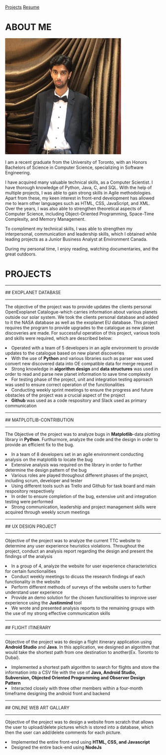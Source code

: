 <a href="../#projects">Projects</a> <a href="https://github.com/fawaz70/fawaz70.github.io/blob/gh-pages/Resume-for-Computer-Science-2022.pdf">Resume</a>
# ABOUT ME 

<img src="https://github.com/fawaz70/fawaz70.github.io/blob/gh-pages/fawaz1.jpg?raw=true" width="375" height="375">

I am a recent graduate from the University of Toronto, with an Honors Bachelors of Science in Computer Science, specializing in Software Engineering.

I have acquired many valuable technical skills, as a Computer Scientist. I have thorough knowledge of Python, Java, C, and SQL. With the help of multiple projects, I was able to gain strong skills in Agile methodologies. Apart from these, my keen interest in front-end development has allowed me to learn other languages such as HTML, CSS, JavaScript, and XML. Over the years, I was also able to strengthen theoretical aspects of Computer Science, including Object-Oriented Programming, Space-Time Complexity, and Memory Management.

To compliment my technical skills, I was able to strengthen my interpersonal, communication and leadership skills, which I obtained while leading projects as a Junior Business Analyst at Environment Canada.

During my personal time, I enjoy reading, watching documentaries, and the great outdoors. 

<div id="projects"> </div>

# PROJECTS

<hr color="white">
## EXOPLANET DATABASE
<hr color="white">

The objective of the project was to provide updates the clients personal OpenExoplanet Catalogue-which carries information about various planets outside our solar system. We took the clients personal database and added to it the NASA database as well as the exoplanet EU database. This project requires the program to provide upgrades to the catalogue as new planet discoveries are made. For successful operation of this project, various tools and skills were required, which are described below:
 
<li> Operated with a team of 5 developers in an agile environment to provide updates to the catalogue based on new planet discoveries </li>
<li> With the use of <b>Python</b> and various libraries such as parser was used convert new discovered data into OE compatible data for merge request </li>
<li> Strong knowledge in <b>algorithm design</b> and <b>data structures</b> was used in order to read and parse new planet information to save time complexity </li>
<li> For testing phase of the project, unit and integration testing approach was used to ensure correct operation of the functionalities </li>
<li> Conducting weekly sprint meetings to ensure the progress and future obstacles of the project was a crucial aspect of the project </li>
<li> <b>Github</b> was used as a code respository and Slack used as primary communication </li>

<hr color="white">
## MATPLOTLIB-CONTRIBUTION
<hr color="white">

The Objective of the project was to analyze bugs in <b>Matplotlib</b>-data plotting library in <b>Python</b>. Furthurmore, analyze the code and the design in order to provide an efficient fix to the bug.
 
<li> In a team of 8 developers set in an agile environment conducting analysis on the matplotlib to locate the bug </li>
<li> Extensive analysis was required on the library in order to further determine the design pattern of the bug </li>
<li> Various roles are played throughout different phases of the project, including scrum, developer and tester </li>
<li> Using different tools such as Trello and Github for task board and main respository respectively </li>
<li> In order to ensure completion of the bug, extensive unit and integration testing were performed </li>
<li> Strong communication, leadership and project management skills were acquired through weekly scrum meetings </li>

<hr color="white">
## UX DESIGN PROJECT
<hr color="white">

Objective of the project was to analyze the current TTC website to determine any user experience heuristics violations. Throughout the project, conduct an analysis report regarding the design and present the findings of the analysis
 
<li> In a group of 4, analyze the website for user experience characteristics for certain functionalities </li>
<li> Conduct weekly meetings to dicuss the research findings of each functionality in the website </li>
<li> Perform different methods of surveys of the website users to further understand user experience </li>
<li> Provide an demo solution for the chosen functionalities to improve user experience using the <b>Justinmind</b> tool </li>
<li> We wrote and presented analysis reports to the remaining groups with the use of my strong effective communication skills </li>

<hr color="white">
## FLIGHT ITINERARY
<hr color="white">

Objective of the project was to design a flight itinerary application using <b>Android Studio</b> and <b>Java</b>. In this application, we designed an algorithm that would take the shortest path from one destination to another(Ex. Toronto to Dubai).
 
<li> Implemented a shortest path algorithm to search for flights and store the information into a CSV file with the use of <b>Java, Android Studio, Subversion, Objected Oriented Programming and Observer Design Pattern</b> </li>
<li> Interacted closely with three other members within a four-month timeframe designing the android front and backend </li>

<hr color="white">
## ONLINE WEB ART GALLARY
<hr color="white">

Objective of the project was to design a website from scratch that allows the user to upload/delete pictures which is stored into a database, which then the user can add/delete comments for each picture. 
 
<li> Implemented the entire front-end using <b>HTML, CSS, and Javascript</b> </li>
<li> Designed the entire back-end using <b>NodeJs</b> </li>
